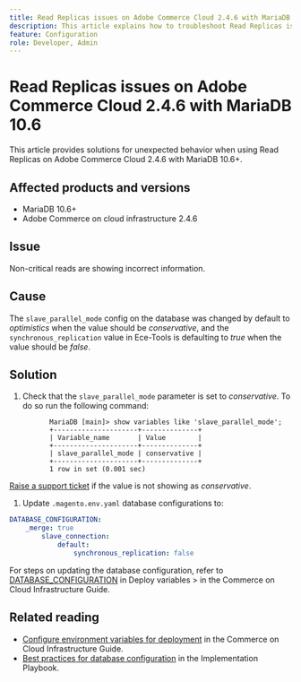 ```yaml
---
title: Read Replicas issues on Adobe Commerce Cloud 2.4.6 with MariaDB 10.6
description: This article explains how to troubleshoot Read Replicas issues on Adobe Commerce Cloud 2.4.6 with MariaDB 10.6.
feature: Configuration
role: Developer, Admin
---
```


# Read Replicas issues on Adobe Commerce Cloud 2.4.6 with MariaDB 10.6

This article provides solutions for unexpected behavior when using Read Replicas on Adobe Commerce Cloud 2.4.6 with MariaDB 10.6+. 

## Affected products and versions

* MariaDB 10.6+
* Adobe Commerce on cloud infrastructure 2.4.6

## Issue

Non-critical reads are showing incorrect information. 

## Cause

The `slave_parallel_mode` config on the database was changed by default to *optimistics* when the value should be *conservative*, and the `synchronous_replication` value in Ece-Tools is defaulting to *true* when the value should be *false*.

## Solution

1. Check that the `slave_parallel_mode` parameter is set to *conservative*. To do so run the following command:

  ```
            MariaDB [main]> show variables like 'slave_parallel_mode';
            +---------------------+--------------+
            | Variable_name       | Value        |
            +---------------------+--------------+
            | slave_parallel_mode | conservative |
            +---------------------+--------------+
            1 row in set (0.001 sec)
 ```

[Raise a support ticket](/docs/commerce-knowledge-base/kb/help-center-guide/magento-help-center-user-guide.html?lang=en#submit-ticket) if the value is not showing as *conservative*.

1. Update `.magento.env.yaml` database configurations to:

```yaml
DATABASE_CONFIGURATION:
    _merge: true
        slave_connection:
            default:
                synchronous_replication: false
 ```

For steps on updating the database configuration, refer to [DATABASE_CONFIGURATION](https://experienceleague.adobe.com/docs/commerce-cloud-service/user-guide/configure/env/stage/variables-deploy.html#database_configuration) in Deploy variables > in the Commerce on Cloud Infrastructure Guide. 


## Related reading

* [Configure environment variables for deployment](/docs/commerce-cloud-service/user-guide/configure/env/configure-env-yaml.html) in the Commerce on Cloud Infrastructure Guide.
* [Best practices for database configuration](/docs/commerce-operations/implementation-playbook/best-practices/planning/database-on-cloud.html) in the Implementation Playbook.
